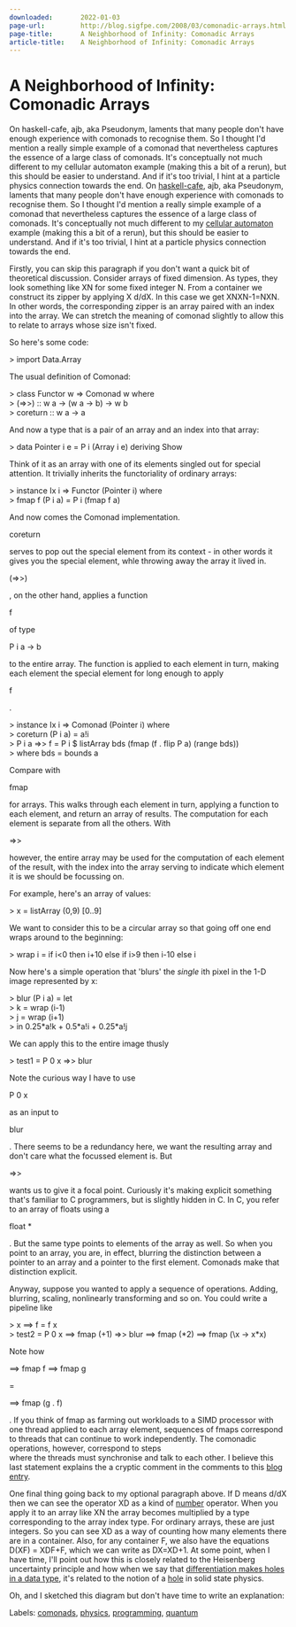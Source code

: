 ```yaml
---
downloaded:       2022-01-03
page-url:         http://blog.sigfpe.com/2008/03/comonadic-arrays.html
page-title:       A Neighborhood of Infinity: Comonadic Arrays
article-title:    A Neighborhood of Infinity: Comonadic Arrays
---
```

# A Neighborhood of Infinity: Comonadic Arrays

On haskell-cafe, ajb, aka Pseudonym, laments that many people don't have enough experience with comonads to recognise them. So I thought I'd mention a really simple example of a comonad that nevertheless captures the essence of a large class of comonads. It's conceptually not much different to my cellular automaton example (making this a bit of a rerun), but this should be easier to understand. And if it's too trivial, I hint at a particle physics connection towards the end.
On [haskell-cafe][1], ajb, aka Pseudonym, laments that many people don't have enough experience with comonads to recognise them. So I thought I'd mention a really simple example of a comonad that nevertheless captures the essence of a large class of comonads. It's conceptually not much different to my [cellular automaton][2] example (making this a bit of a rerun), but this should be easier to understand. And if it's too trivial, I hint at a particle physics connection towards the end.

Firstly, you can skip this paragraph if you don't want a quick bit of theoretical discussion. Consider arrays of fixed dimension. As types, they look something like XN for some fixed integer N. From a container we construct its zipper by applying X d/dX. In this case we get XNXN-1\=NXN. In other words, the corresponding zipper is an array paired with an index into the array. We can stretch the meaning of comonad slightly to allow this to relate to arrays whose size isn't fixed.

So here's some code:

\> import Data.Array

The usual definition of Comonad:

\> class Functor w => Comonad w where  
\>  (=>>) :: w a -> (w a -> b) -> w b  
\>  coreturn :: w a -> a

And now a type that is a pair of an array and an index into that array:

\> data Pointer i e = P i (Array i e) deriving Show

Think of it as an array with one of its elements singled out for special attention. It trivially inherits the functoriality of ordinary arrays:

\> instance Ix i => Functor (Pointer i) where  
\>   fmap f (P i a) = P i (fmap f a)

And now comes the Comonad implementation.

coreturn

serves to pop out the special element from its context - in other words it gives you the special element, whle throwing away the array it lived in.

(=>>)

, on the other hand, applies a function

f

of type

P i a -> b

to the entire array. The function is applied to each element in turn, making each element the special element for long enough to apply

f

.

\> instance Ix i => Comonad (Pointer i) where  
\>   coreturn (P i a) = a!i  
\>   P i a =>> f = P i $ listArray bds (fmap (f . flip P a) (range bds))  
\>       where bds = bounds a

Compare with

fmap

for arrays. This walks through each element in turn, applying a function to each element, and return an array of results. The computation for each element is separate from all the others. With

\=>>

however, the entire array may be used for the computation of each element of the result, with the index into the array serving to indicate which element it is we should be focussing on.

For example, here's an array of values:

\> x = listArray (0,9) \[0..9\]

We want to consider this to be a circular array so that going off one end wraps around to the beginning:

\> wrap i = if i<0 then i+10 else if i>9 then i-10 else i

Now here's a simple operation that 'blurs' the *single* ith pixel in the 1-D image represented by x:

\> blur (P i a) = let  
\>       k = wrap (i-1)  
\>       j = wrap (i+1)  
\>   in 0.25\*a!k + 0.5\*a!i + 0.25\*a!j

We can apply this to the entire image thusly

\> test1 = P 0 x =>> blur

Note the curious way I have to use

P 0 x

as an input to

blur

. There seems to be a redundancy here, we want the resulting array and don't care what the focussed element is. But

\=>>

wants us to give it a focal point. Curiously it's making explicit something that's familiar to C programmers, but is slightly hidden in C. In C, you refer to an array of floats using a

float \*

. But the same type points to elements of the array as well. So when you point to an array, you are, in effect, blurring the distinction between a pointer to an array and a pointer to the first element. Comonads make that distinction explicit.

Anyway, suppose you wanted to apply a sequence of operations. Adding, blurring, scaling, nonlinearly transforming and so on. You could write a pipeline like

\> x ==> f = f x  
\> test2 = P 0 x ==> fmap (+1) =>> blur ==> fmap (\*2) ==> fmap (\\x -> x\*x)

Note how

\==> fmap f ==> fmap g

\=

\==> fmap (g . f)

. If you think of fmap as farming out workloads to a SIMD processor with one thread applied to each array element, sequences of fmaps correspond to threads that can continue to work independently. The comonadic operations, however, correspond to steps  
where the threads must synchronise and talk to each other. I believe this last statement explains the a cryptic comment in the comments to this [blog entry][3].

One final thing going back to my optional paragraph above. If D means d/dX then we can see the operator XD as a kind of [number][4] operator. When you apply it to an array like XN the array becomes multiplied by a type corresponding to the array index type. For ordinary arrays, these are just integers. So you can see XD as a way of counting how many elements there are in a container. Also, for any container F, we also have the equations D(XF) = XDF+F, which we can write as DX=XD+1. At some point, when I have time, I'll point out how this is closely related to the Heisenberg uncertainty principle and how when we say that [differentiation makes holes in a data type][5], it's related to the notion of a [hole][6] in solid state physics.

Oh, and I sketched this diagram but don't have time to write an explanation:  
[][7]

Labels: [comonads][8], [physics][9], [programming][10], [quantum][11]

[1]: http://www.haskell.org/pipermail/haskell-cafe/
[2]: http://sigfpe.blogspot.com/2006/12/evaluating-cellular-automata-is.html
[3]: http://gelisam.blogspot.com/2007/04/i-understand-comonads.html
[4]: http://en.wikipedia.org/wiki/Particle_number_operator
[5]: http://citeseer.ist.psu.edu/472190.html
[6]: http://en.wikipedia.org/wiki/Electron_hole
[7]: http://bp1.blogger.com/_UdKHLrHa05M/R9MNFo7ijKI/AAAAAAAAAIs/Un6DFz5sqJs/s1600-h/Diamond.png
[8]: http://blog.sigfpe.com/search/label/comonads
[9]: http://blog.sigfpe.com/search/label/physics
[10]: http://blog.sigfpe.com/search/label/programming
[11]: http://blog.sigfpe.com/search/label/quantum
